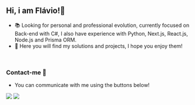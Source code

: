 ## Hi, i am Flávio!👋

- 📚 Looking for personal and professional evolution, currently focused on Back-end with C#, I also have experience with Python, Next.js, React.js, Node.js and Prisma ORM.
- 👾 Here you will find my solutions and projects, I hope you enjoy them!
<br/>

### Contact-me 🚀

- You can communicate with me using the buttons below!
<div> 
<a href = "mailto:flavio.hercullano@gmail.com"><img src="https://img.shields.io/badge/Gmail-D14836?style=for-the-badge&logo=gmail&logoColor=white" target="_blank"></a>
<a href="https://linkedin.com/in/flavio-herculano/" target="_blank"><img src="https://img.shields.io/badge/-LinkedIn-%230077B5?style=for-the-badge&logo=linkedin&logoColor=white" target="_blank"></a>
</div>
